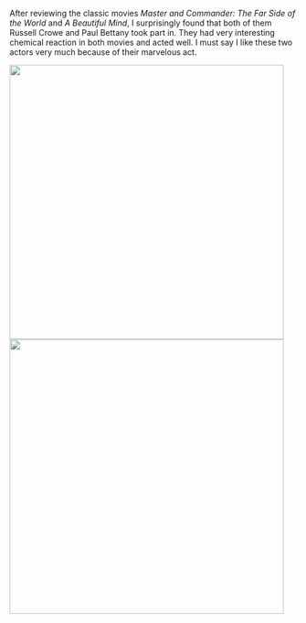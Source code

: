 After reviewing the classic	movies *Master and Commander: The Far Side of the World* and *A Beautiful Mind*, I surprisingly found that both of them Russell Crowe and Paul Bettany took part in. They had very interesting chemical reaction in both movies and acted well. I must say I like these two actors very much because of their marvelous act.

<img class="img-responsive center-block" src="https://raw.githubusercontent.com/joshua19881228/my_blogs/master/Life_Discovery/Little_Things/MasterAndCommander.jpg" alt="" width="480"/>

<img class="img-responsive center-block" src="https://raw.githubusercontent.com/joshua19881228/my_blogs/master/Life_Discovery/Little_Things/ABeautifulMind.jpg" alt="" width="480"/>